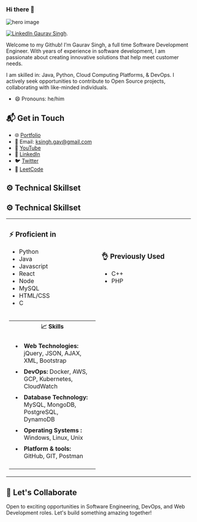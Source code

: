 ### Hi there 👋


![hero image](https://github.com/gavksingh/gavksingh/assets/103016722/7a23403e-20f2-4b3d-aa96-8ec463f02fdc)


[![LinkedIn Gaurav Singh](https://img.shields.io/badge/gavksingh-linkedin-yellow?style=for-the-badge)](https://www.linkedin.com/in/gavksingh).

Welcome to my Github! I’m Gaurav Singh, a full time Software Development Engineer. With years of experience in software development, I am passionate about creating innovative solutions that help meet customer needs.

I am skilled in: Java, Python, Cloud Computing Platforms, & DevOps. I actively seek opportunities to contribute to Open Source projects, collaborating with like-minded individuals.

- 😄 Pronouns: he/him

## 📬 Get in Touch

- 🌐 [Portfolio](https://gavksingh.github.io/My_Portfolio/)
- 📧 Email: ksingh.gav@gmail.com
- 🎥 [YouTube](https://www.youtube.com/@workcodeandgaurav/)
- 💼 [LinkedIn](https://www.linkedin.com/in/gavksingh/)
- 🐦 [Twitter](https://twitter.com/gaurav_ksingh4)
- 🧠 [LeetCode](https://leetcode.com/KsinghGaurav/)



## ⚙️ Technical Skillset

<!-- new code -->
## ⚙️ Technical Skillset

<table>
    <tr>
        <td width="50%">
            <h3>⚡ Proficient in</h3>
            <ul>
                <li>Python</li>
                <li>Java</li>
                <li>Javascript</li>
                <li>React</li>
                <li>Node</li>
                <li>MySQL</li>
                <li>HTML/CSS</li>
                <li>C</li>
            </ul>
        </td>
        <td width="50%">
            <h3>👌 Previously Used</h3>
            <ul>
                <li>C++</li>
                <li>PHP</li>
            </ul>
        </td>
    </tr>
    <tr>
        <td>
            <table>
                <tr>
                    <th> 📈 Skills</th>
                </tr>
                <tr>
                    <td>
                        <ul>
                            <li style="padding:5px"><b>Web Technologies:</b> jQuery, JSON, AJAX, XML, Bootstrap</li>
                            <li style="padding:5px"><b> DevOps:</b> Docker, AWS, GCP, Kubernetes, CloudWatch </li>
                            <li style="padding:5px"><b>Database Technology:</b> MySQL, MongoDB, PostgreSQL, DynamoDB</li>
                            <li style="padding:5px"><b>Operating Systems :</b> Windows, Linux, Unix</li>
                            <li style="padding:5px"><b>Platform & tools:</b> GitHub, GIT, Postman</li>
                        </ul>
                    </td>
                </tr>
            </table>
        </td>
    </tr>
</table>

## 🌟 Let's Collaborate

Open to exciting opportunities in Software Engineering, DevOps, and Web Development roles. Let's build something amazing together!
